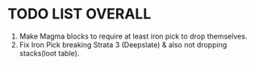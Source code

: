 # TODO LIST OVERALL

1. Make Magma blocks to require at least iron pick to drop themselves.
2. Fix Iron Pick breaking Strata 3 (Deepslate) & also not dropping stacks(loot table).
